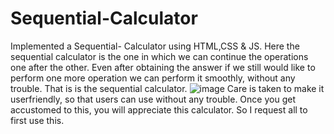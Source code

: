 # Sequential-Calculator
Implemented a Sequential- Calculator using HTML,CSS & JS.
Here the sequential calculator is the one in which we can continue the operations one after the other. Even after obtaining the answer if we still would like to perform one more operation we can perform it smoothly, without any trouble.
That is is the sequential calculator.
![image](https://user-images.githubusercontent.com/108432633/176544282-35350ee9-0f8a-409c-8394-e0cd564ad01c.png)
Care is taken to make it userfriendly, so that users can use without any trouble. Once you get accustomed to this, you will appreciate this calculator. So I request all to first use this.
